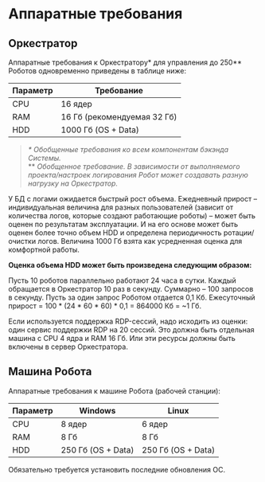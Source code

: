 # Аппаратные требования

## Оркестратор

Аппаратные требования к Оркестратору\*  для управления до 250\** Роботов одновременно приведены в таблице ниже:

| Параметр | Требование | 
| -------- | ---------- | 
| CPU      | 16 ядер    |    
| RAM	     | 16 Гб (рекомендуемая 32 Гб) | 
| HDD      | 1000 Гб (OS + Data) | 

> *\* Обобщенные требования ко всем компонентам бэкэнда Системы.*\
> \** *Обобщенное требование. В зависимости от выполняемого проекта/настроек логирования Робот может создавать разную нагрузку на Оркестратор.*

У БД с логами ожидается быстрый рост объема. Ежедневный прирост – индивидуальная величина для разных пользователей (зависит от количества логов, которые создают работающие роботы) – может быть оценен по результатам эксплуатации. И на его основе может быть оценен более точно объем HDD и определена периодичность ротации/очистки логов. Величина 1000 Гб взята как усредненная оценка для комфортной работы.

**Оценка объема HDD может быть произведена следующим образом:**

Пусть 10 роботов параллельно работают 24 часа в сутки. Каждый обращается в Оркестратор 10 раз в секунду. Суммарно – 100 запросов в секунду. Пусть за один запрос Роботом отдается 0,1 Кб. Ежесуточный прирост = 100 \* (24 \* 60 \* 60) \* 0,1 = 864000 Кб = ~1 Гб.

Если используется поддержка RDP-сессий, надо исходить из оценки: один сервис поддержки RDP на 20 сессий. Это должна быть отдельная машина с CPU 4 ядра и RAM 16 Гб. Или эти ресурсы должны быть включены в сервер Оркестратора.

## Машина Робота

Аппаратные требования к машине Робота (рабочей станции):

| Параметр | Windows    | Linux  |
| -------- | ---------- | ------ |
| CPU      | 8 ядер     | 6 ядер |
| RAM      | 8 Гб       | 8 Гб   |
| HDD      | 250 Гб (OS + Data) | 250 Гб (OS + Data) |
 
Обязательно требуется установить последние обновления ОС.

